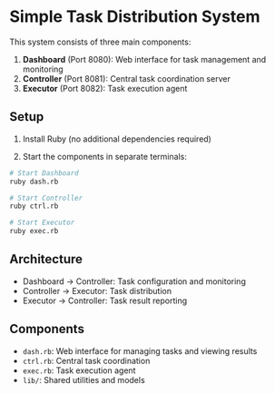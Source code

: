 # Simple Task Distribution System

This system consists of three main components:

1. **Dashboard** (Port 8080): Web interface for task management and monitoring
2. **Controller** (Port 8081): Central task coordination server
3. **Executor** (Port 8082): Task execution agent

## Setup

1. Install Ruby (no additional dependencies required)

2. Start the components in separate terminals:
```bash
# Start Dashboard
ruby dash.rb

# Start Controller
ruby ctrl.rb

# Start Executor
ruby exec.rb
```

## Architecture

- Dashboard -> Controller: Task configuration and monitoring
- Controller -> Executor: Task distribution
- Executor -> Controller: Task result reporting

## Components

- `dash.rb`: Web interface for managing tasks and viewing results
- `ctrl.rb`: Central task coordination
- `exec.rb`: Task execution agent
- `lib/`: Shared utilities and models 